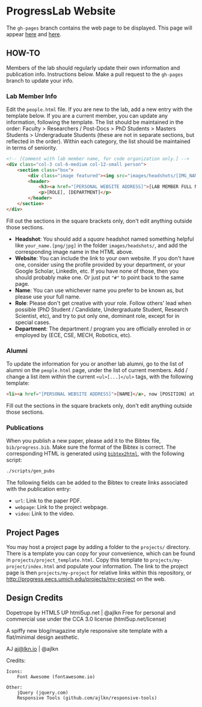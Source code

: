 # ProgressLab Website

The `gh-pages` branch contains the web page to be displayed. This page will appear [here](https://progresslab.github.io/progress-web/) and [here](http://progress.eecs.umich.edu/).

## HOW-TO

Members of the lab should regularly update their own information and publication info. Instructions below. Make a pull request to the `gh-pages` branch to update your info.

### Lab Member Info

Edit the `people.html` file. If you are new to the lab, add a new entry with the template below. If you are a current member, you can update any information, following the template. The list should be maintained in the order: Faculty > Researchers / Post-Docs > PhD Students > Masters Students > Undergraduate Students (these are not in separate sections, but reflected in the order). Within each category, the list should be maintained in terms of seniority.

```html
<!-- [Comment with lab member name, for code organization only.] -->
<div class="col-3 col-6-medium col-12-small person">
    <section class="box">
        <div class="image featured"><img src="images/headshots/[IMG_NAME]" /></div>
        <header>
            <h3><a href="[PERSONAL WEBSITE ADDRESS]">[LAB MEMBER FULL NAME]</a></h3>
            <p>[ROLE], [DEPARTMENT]</p>
        </header>
    </section>
</div>
```

Fill out the sections in the square brackets only, don't edit anything outside those sections.

  * **Headshot**: You should add a *square* headshot named something helpful like `your_name.[png/jpg]` in the folder `images/headshots/`, and add the corresponding image name in the HTML above.
  * **Website**: You can include the link to your own website. If you don't have one, consider using the profile provided by your department, or your Google Scholar, LinkedIn, etc. If you have none of those, then you should probably make one. Or just put `"#"` to point back to the same page.
  * **Name**: You can use whichever name you prefer to be known as, but please use your full name.
  * **Role**: Please don't get creative with your role. Follow others' lead when possible (PhD Student / Candidate, Undergraduate Student, Research Scientist, etc), and try to put only one, dominant role, except for in special cases.
  * **Department**: The department / program you are officially enrolled in or employed by (ECE, CSE, MECH, Robotics, etc).

### Alumni

To update the information for you or another lab alumni, go to the list of alumni on the `people.html` page, under the list of current members. Add / change a list item within the current `<ul>[...]</ul>` tags, with the following template:
```html
<li><a href="[PERSONAL WEBSITE ADDRESS]">[NAME]</a>, now [POSITION] at [EMPLOYER].</li>
```
Fill out the sections in the square brackets only, don't edit anything outside those sections.

### Publications

When you publish a new paper, please add it to the Bibtex file, `bib/progress.bib`. Make sure the format of the Bibtex is correct. The corresponding HTML is generated using [`bibtex2html`](https://www.lri.fr/~filliatr/bibtex2html/), with the following script:

```bash
./scripts/gen_pubs
```

The following fields can be added to the Bibtex to create links associated with the publication entry:

* `url`: Link to the paper PDF.
* `webpage`: Link to the project webpage.
* `video`: Link to the video.

## Project Pages

You may host a project page by adding a folder to the `projects/` directory. There is a template you can copy for your convenience, which can be found in `projects/project_template.html`. Copy this template to `projects/my-project/index.html` and populate your information. The link to the project page is then `projects/my-project` for relative links within this repository, or http://progress.eecs.umich.edu/projects/my-project on the web.

## Design Credits

Dopetrope by HTML5 UP
html5up.net | @ajlkn
Free for personal and commercial use under the CCA 3.0 license (html5up.net/license)

A spiffy new blog/magazine style responsive site template with a flat/minimal
design aesthetic.

AJ
aj@lkn.io | @ajlkn

Credits:

    Icons:
        Font Awesome (fontawesome.io)

    Other:
        jQuery (jquery.com)
        Responsive Tools (github.com/ajlkn/responsive-tools)
